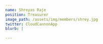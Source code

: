 ```yaml
---
name: Shreyas Raje
position: Treasurer
image_path: /assets/img/members/shrey.jpg
twitter: CloudCannonApp
blurb: | 
  
---
```


